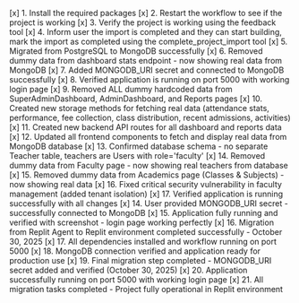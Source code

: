 [x] 1. Install the required packages
[x] 2. Restart the workflow to see if the project is working
[x] 3. Verify the project is working using the feedback tool
[x] 4. Inform user the import is completed and they can start building, mark the import as completed using the complete_project_import tool
[x] 5. Migrated from PostgreSQL to MongoDB successfully
[x] 6. Removed dummy data from dashboard stats endpoint - now showing real data from MongoDB
[x] 7. Added MONGODB_URI secret and connected to MongoDB successfully
[x] 8. Verified application is running on port 5000 with working login page
[x] 9. Removed ALL dummy hardcoded data from SuperAdminDashboard, AdminDashboard, and Reports pages
[x] 10. Created new storage methods for fetching real data (attendance stats, performance, fee collection, class distribution, recent admissions, activities)
[x] 11. Created new backend API routes for all dashboard and reports data
[x] 12. Updated all frontend components to fetch and display real data from MongoDB database
[x] 13. Confirmed database schema - no separate Teacher table, teachers are Users with role='faculty'
[x] 14. Removed dummy data from Faculty page - now showing real teachers from database
[x] 15. Removed dummy data from Academics page (Classes & Subjects) - now showing real data
[x] 16. Fixed critical security vulnerability in faculty management (added tenant isolation)
[x] 17. Verified application is running successfully with all changes
[x] 14. User provided MONGODB_URI secret - successfully connected to MongoDB
[x] 15. Application fully running and verified with screenshot - login page working perfectly
[x] 16. Migration from Replit Agent to Replit environment completed successfully - October 30, 2025
[x] 17. All dependencies installed and workflow running on port 5000
[x] 18. MongoDB connection verified and application ready for production use
[x] 19. Final migration step completed - MONGODB_URI secret added and verified (October 30, 2025)
[x] 20. Application successfully running on port 5000 with working login page
[x] 21. All migration tasks completed - Project fully operational in Replit environment